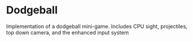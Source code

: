 # Dodgeball

Implementation of a dodgeball mini-game. Includes CPU sight, projectiles, top down camera, and the enhanced input system
